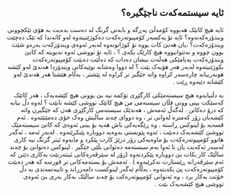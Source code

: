 

<div id="corps" dir="rtl">

<h2><h2><span class="mw-headline" id=".D8.A6.D8.A7.DB.8C.DB.95_.D8.B3.DB.8C.D8.B3.D8.AA.D9.85.DB.95.DA.A9.DB.95.D8.AA_.D9.86.D8.A7.D8.AC.DB.8E.DA.AF.DB.8C.D8.B1.DB.95.D8.9F">ئایە سیستمەکەت ناجێگیرە؟</span></h2></h2>

ئایە هیچ کاتێک هەبووە کۆمەڵێ پەڕگە و بابەتی گرنگ لە دەست بدەیت بە هۆی تێکچوونی ویندۆزەکەتەوە؟ ئایە تۆ یەکسەر کۆمپیوتەرەکەت دەکوژێنیتەوە لەو کاتەندا کە تێک دەچێت ویندۆزەکەت؟ ،یان هەنێ کات بووە تۆ کوژانوتەوە لەبەر ئەوەی ویندۆزکەت بەرەو شێت بوون چووە و نەتتوانیووە هیچ کارێک بکەی ؟ ، ئایە تۆ تووشی ئەوە نەبویتە کە کاتێ ویندۆزەکەت پەیامێکی هەڵەت نیشان دەدات کە دەڵێت دەبێت کۆمپیوتەرەکەت بکوژێنیتەوە لەبەر هەر هۆیەک بێت ؟ لە دووا وەشانە نوێیەکانی ویندۆزدا هەندێ لەو کێشە هونەرییانە چارەسەر کراوە واتە جێگیر تر کراوە لە پێشتر ، بەڵام هێشتا هەر هەندێ لەو کێشانە دێنەوە ڕێت .  



بە دڵنیایەوە هیچ سیستەمێکی کارگێڕی تۆکمە نیە بێ بوونی هیچ کێشەیەک ، هەر کاتێک کەسێکت بینی ووتی فڵان سیستەمی من هیچ کاتێک تووشی کێشە نابێت ؟ لەوە دڵ نیابە کە درۆ دەکاتن . لەگەڵ ئەمەش ، هەندێک سیستەمی کارگێڕی هەن کە جێگیرن واتە کێشەیان زۆر کەمترە لەوانی تر ، وە دووای چەند ساڵیش وەک خۆی دەمێنێتەوە . ئەم قسەیە بۆ لینوکس ڕاستە . وە ڕێگەیەکی باش هەیە بۆ بینی ئەوەی کە کاتێ سیستەمێک تووشێ کێشەیەک دەبێت ، ئەوە پێویستی بەوەیە دووبارە پێبکرێتەوە . لەبەر ئەمە ، ئەگەر هاتوو کۆمپیوتەرەکەت بۆ ماوەیەکی زۆر درێژ کارت پێکرد و مایەوە ئیتر گرنگ نیە کاری لەسەر ئەکەیت یان نا ئەوا بەم سیستەمە دەتوانی بڵێی جێگیر . لینوکس دەتوانێ بۆ چەند ساڵێک کار بکات بێ دووبارە پێکردنەوە (زۆر لە سێرڤەرەکانی ئینتەرنێت بەکاری دێنن کە ئەم سێرڤەرانە ڕێستارت نەکرێنەوە ) . ئەمەش بۆ یستەمەکانی تر قورسە کە هەر دەبێت کۆمپیوتەرەکەت پێ بکەیتەوە ، بەڵآم ئەگەر لینوکست دامەزراند و تایبەتمەندی بە دڵ خۆتت بەکار برد ، وە ئەتوانی کۆمپیوتەرەکت بۆ چەند ساڵێک بەکار بەری بێ ئەوەی تووشی هیچ کێشەیەک بێت .



</div>


